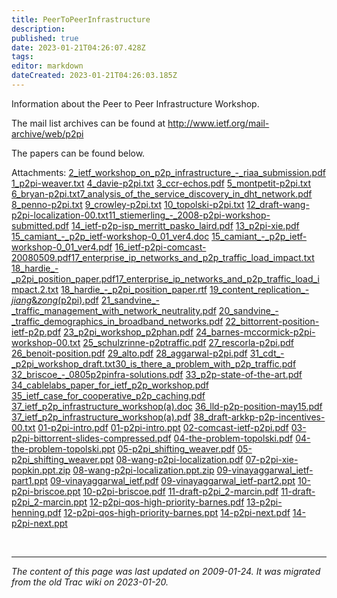 ```yaml
---
title: PeerToPeerInfrastructure
description: 
published: true
date: 2023-01-21T04:26:07.428Z
tags: 
editor: markdown
dateCreated: 2023-01-21T04:26:03.185Z
---
```


Information about the Peer to Peer Infrastructure Workshop.

The mail list archives can be found at http://www.ietf.org/mail-archive/web/p2pi

The papers can be found below.

Attachments:
[2_ietf_workshop_on_p2p_infrastructure_-_riaa_submission.pdf](/2_ietf_workshop_on_p2p_infrastructure_-_riaa_submission.pdf)
[1_p2pi-weaver.txt](/1_p2pi-weaver.txt)
[4_davie-p2pi.txt](/4_davie-p2pi.txt)
[3_ccr-echos.pdf](/3_ccr-echos.pdf)
[5_montpetit-p2pi.txt](/5_montpetit-p2pi.txt)
[6_bryan-p2pi.txt](/6_bryan-p2pi.txt)[7_analysis_of_the_service_discovery_in_dht_network.pdf](/7_analysis_of_the_service_discovery_in_dht_network.pdf)
[8_penno-p2pi.txt](/8_penno-p2pi.txt)
[9_crowley-p2pi.txt](/9_crowley-p2pi.txt)
[10_topolski-p2pi.txt](/10_topolski-p2pi.txt)
[12_draft-wang-p2pi-localization-00.txt](/12_draft-wang-p2pi-localization-00.txt)[11_stiemerling_-_2008-p2pi-workshop-submitted.pdf](/11_stiemerling_-_2008-p2pi-workshop-submitted.pdf)
[14_ietf-p2p-isp_merritt_pasko_laird.pdf](/14_ietf-p2p-isp_merritt_pasko_laird.pdf)
[13_p2pi-xie.pdf](/13_p2pi-xie.pdf)
[15_camiant_-_p2p_ietf-workshop-0_01_ver4.doc](/15_camiant_-_p2p_ietf-workshop-0_01_ver4.doc)
[15_camiant_-_p2p_ietf-workshop-0_01_ver4.pdf](/15_camiant_-_p2p_ietf-workshop-0_01_ver4.pdf)
[16_ietf-p2pi-comcast-20080509.pdf](/16_ietf-p2pi-comcast-20080509.pdf)[17_enterprise_ip_networks_and_p2p_traffic_load_impact.txt](/17_enterprise_ip_networks_and_p2p_traffic_load_impact.txt)
[18_hardie_-_p2pi_position_paper.pdf](/18_hardie_-_p2pi_position_paper.pdf)[17_enterprise_ip_networks_and_p2p_traffic_load_impact.2.txt](/17_enterprise_ip_networks_and_p2p_traffic_load_impact.2.txt)
[18_hardie_-_p2pi_position_paper.rtf](/18_hardie_-_p2pi_position_paper.rtf)
[19_content_replication_-_jiang_&_zong_(p2pi).pdf](/19_content_replication_-_jiang_&_zong_(p2pi).pdf)
[21_sandvine_-_traffic_management_with_network_neutrality.pdf](/21_sandvine_-_traffic_management_with_network_neutrality.pdf)
[20_sandvine_-_traffic_demographics_in_broadband_networks.pdf](/20_sandvine_-_traffic_demographics_in_broadband_networks.pdf)
[22_bittorrent-position-ietf-p2p.pdf](/22_bittorrent-position-ietf-p2p.pdf)
[23_p2pi_workshop_p2phan.pdf](/23_p2pi_workshop_p2phan.pdf)
[24_barnes-mccormick-p2pi-workshop-00.txt](/24_barnes-mccormick-p2pi-workshop-00.txt)
[25_schulzrinne-p2ptraffic.pdf](/25_schulzrinne-p2ptraffic.pdf)
[27_rescorla-p2pi.pdf](/27_rescorla-p2pi.pdf)
[26_benoit-position.pdf](/26_benoit-position.pdf)
[29_alto.pdf](/29_alto.pdf)
[28_aggarwal-p2pi.pdf](/28_aggarwal-p2pi.pdf)
[31_cdt_-_p2pi_workshop_draft.txt](/31_cdt_-_p2pi_workshop_draft.txt)[30_is_there_a_problem_with_p2p_traffic.pdf](/30_is_there_a_problem_with_p2p_traffic.pdf)
[32_briscoe_-_0805p2pinfra-solutions.pdf](/32_briscoe_-_0805p2pinfra-solutions.pdf)
[33_p2p-state-of-the-art.pdf](/33_p2p-state-of-the-art.pdf)
[34_cablelabs_paper_for_ietf_p2p_workshop.pdf](/34_cablelabs_paper_for_ietf_p2p_workshop.pdf)
[35_ietf_case_for_cooperative_p2p_caching.pdf](/35_ietf_case_for_cooperative_p2p_caching.pdf)
[37_ietf_p2p_infrastructure_workshop(a).doc](/37_ietf_p2p_infrastructure_workshop(a).doc)
[36_lld-p2p-position-may15.pdf](/36_lld-p2p-position-may15.pdf)
[37_ietf_p2p_infrastructure_workshop(a).pdf](/37_ietf_p2p_infrastructure_workshop(a).pdf)
[38_draft-arkkp-p2p-incentives-00.txt](/38_draft-arkkp-p2p-incentives-00.txt)
[01-p2pi-intro.pdf](/01-p2pi-intro.pdf)
[01-p2pi-intro.ppt](/01-p2pi-intro.ppt)
[02-comcast-ietf-p2pi.pdf](/02-comcast-ietf-p2pi.pdf)
[03-p2pi-bittorrent-slides-compressed.pdf](/03-p2pi-bittorrent-slides-compressed.pdf)
[04-the-problem-topolski.pdf](/04-the-problem-topolski.pdf)
[04-the-problem-topolski.ppt](/04-the-problem-topolski.ppt)
[05-p2pi_shifting_weaver.pdf](/05-p2pi_shifting_weaver.pdf)
[05-p2pi_shifting_weaver.ppt](/05-p2pi_shifting_weaver.ppt)
[08-wang-p2pi-localization.pdf](/08-wang-p2pi-localization.pdf)
[07-p2pi-xie-popkin.ppt.zip](/07-p2pi-xie-popkin.ppt.zip)
[08-wang-p2pi-localization.ppt.zip](/08-wang-p2pi-localization.ppt.zip)
[09-vinayaggarwal_ietf-part1.ppt](/09-vinayaggarwal_ietf-part1.ppt)
[09-vinayaggarwal_ietf.pdf](/09-vinayaggarwal_ietf.pdf)
[09-vinayaggarwal_ietf-part2.ppt](/09-vinayaggarwal_ietf-part2.ppt)
[10-p2pi-briscoe.ppt](/10-p2pi-briscoe.ppt)
[10-p2pi-briscoe.pdf](/10-p2pi-briscoe.pdf)
[11-draft-p2pi_2-marcin.pdf](/11-draft-p2pi_2-marcin.pdf)
[11-draft-p2pi_2-marcin.ppt](/11-draft-p2pi_2-marcin.ppt)
[12-p2pi-qos-high-priority-barnes.pdf](/12-p2pi-qos-high-priority-barnes.pdf)
[13-p2pi-henning.pdf](/13-p2pi-henning.pdf)
[12-p2pi-qos-high-priority-barnes.ppt](/12-p2pi-qos-high-priority-barnes.ppt)
[14-p2pi-next.pdf](/14-p2pi-next.pdf)
[14-p2pi-next.ppt](/14-p2pi-next.ppt)

&nbsp;
&nbsp;
&nbsp;

---

*The content of this page was last updated on 2009-01-24. It was migrated from the old Trac wiki on 2023-01-20.*